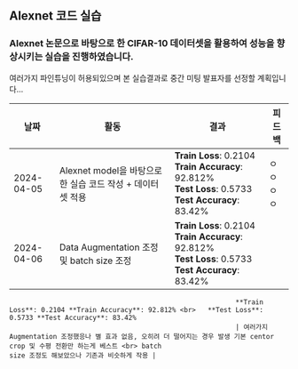 ## Alexnet 코드 실습

### Alexnet 논문으로 바탕으로 한 CIFAR-10 데이터셋을 활용하여 성능을 향상시키는 실습을 진행하였습니다.

여러가지 파인튜닝이 허용되있으며 본 실습결과로 중간 미팅 발표자를 선정할 계획입니다... 


| 날짜        | 활동                                | 결과                                           | 피드백                                           |
|-------------|-------------------------------------|-------------------------------------------------|-------------------------------------------------|
| 2024-04-05  | Alexnet model을 바탕으로한 실습 코드 작성 + 데이터셋 적용 |**Train Loss**: 0.2104 **Train Accuracy**: 92.812% <br>   **Test Loss**: 0.5733 **Test Accuracy**: 83.42% |ㅇㅇㅇㅇ|
| 2024-04-06  | Data Augmentation 조정 및 batch size 조정 |**Train Loss**: 0.2104 **Train Accuracy**: 92.812% <br> **Test Loss**: 0.5733 **Test Accuracy**: 83.42% <br>
                                                             **Train Loss**: 0.2104 **Train Accuracy**: 92.812% <br>   **Test Loss**: 0.5733 **Test Accuracy**: 83.42% 
                                                             | 여러가지 Augmentation 조정했응나 별 효과 없음, 오히려 더 떨어지는 경우 발생 기본 centor crop 및 수평 전환만 하는게 베스트 <br> batch                                                                   size 조정도 해보았으나 기존과 비슷하게 작용 |

